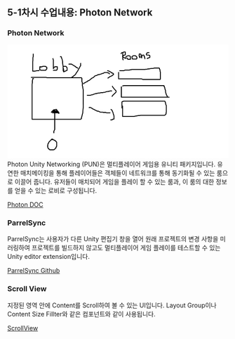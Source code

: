 ## 5-1차시 수업내용: Photon Network

### Photon Network
![LobbyRoom](./image/lobbyRoom.png)<br>
Photon Unity Networking (PUN)은 멀티플레이어 게임용 유니티 패키지입니다. 유연한 매치메이킹을 통해 플레이어들은 객체들이 네트워크를 통해 동기화될 수 있는 룸으로 이끌어 줍니다. 유저들이 매치되어 게임을 플레이 할 수 있는 룸과, 이 룸의 대한 정보를 얻을 수 있는 로비로 구성됩니다.

[Photon DOC](https://doc.photonengine.com/ko-kr/pun/current/getting-started/pun-intro)

### ParrelSync
ParrelSync는 사용자가 다른 Unity 편집기 창을 열어 원래 프로젝트의 변경 사항을 미러링하여 프로젝트를 빌드하지 않고도 멀티플레이어 게임 플레이를 테스트할 수 있는 Unity editor extension입니다.

[ParrelSync Github](https://github.com/VeriorPies/ParrelSync)

### Scroll View
지정된 영역 안에 Content를 Scroll하여 볼 수 있는 UI입니다. Layout Group이나 Content Size Fillter와 같은 컴포넌트와 같이 사용됩니다.

[ScrollView](https://blog.naver.com/eastfever5/222095602409)

